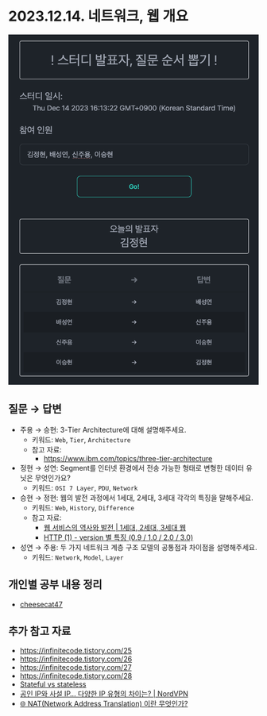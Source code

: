 # 2023.12.14. 네트워크, 웹 개요

![roulette result](roulette.png)

## 질문 → 답변

- 주용 → 승현: 3-Tier Architecture에 대해 설명해주세요.
  - 키워드: `Web`, `Tier`, `Architecture`
  - 참고 자료:
    - <https://www.ibm.com/topics/three-tier-architecture>
- 정현 → 성연: Segment를 인터넷 환경에서 전송 가능한 형태로 변형한 데이터 유닛은 무엇인가요?
  - 키워드: `OSI 7 Layer`, `PDU`, `Network`
- 승현 → 정현: 웹의 발전 과정에서 1세대, 2세대, 3세대 각각의 특징을 말해주세요.
  - 키워드: `Web`, `History`, `Difference`
  - 참고 자료:
    - [웹 서비스의 역사와 발전 | 1세대, 2세대, 3세대 웹](https://velog.io/@haleyjun/%EC%9B%B9-%EC%84%9C%EB%B9%84%EC%8A%A4%EC%9D%98-%EC%97%AD%EC%82%AC%EC%99%80-%EB%B0%9C%EC%A0%84-%EA%B0%84%EB%8B%A8%ED%9E%88)
    - [HTTP (1) - version 별 특징 (0.9 / 1.0 / 2.0 / 3.0)](https://velog.io/@neity16/HTTP-HTTP-%EB%B2%84%EC%A0%84-%EB%B3%84-%ED%8A%B9%EC%A7%95)
- 성연 → 주용: 두 가지 네트워크 계층 구조 모델의 공통점과 차이점을 설명해주세요.
  - 키워드: `Network`, `Model`, `Layer`

## 개인별 공부 내용 정리

- [cheesecat47](./cheesecat47/README.md)

## 추가 참고 자료

- <https://infinitecode.tistory.com/25>
- <https://infinitecode.tistory.com/26>
- <https://infinitecode.tistory.com/27>
- <https://infinitecode.tistory.com/28>
- [Stateful vs stateless](https://www.redhat.com/en/topics/cloud-native-apps/stateful-vs-stateless)
- [공인 IP와 사설 IP… 다양한 IP 유형의 차이는? | NordVPN](https://nordvpn.com/ko/blog/public-ip-and-private-ip/)
- [🌐 NAT(Network Address Translation) 이란 무엇인가?](https://inpa.tistory.com/entry/WEB-%F0%9F%8C%90-NAT-%EB%9E%80-%EB%AC%B4%EC%97%87%EC%9D%B8%EA%B0%80)
